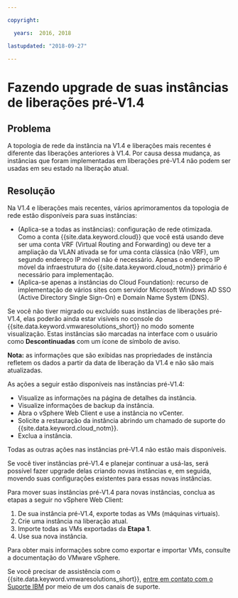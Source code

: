 ```yaml
---

copyright:

  years:  2016, 2018

lastupdated: "2018-09-27"

---
```


# Fazendo upgrade de suas instâncias de liberações pré-V1.4

## Problema

A topologia de rede da instância na V1.4 e liberações mais recentes é diferente das liberações anteriores à V1.4. Por causa dessa mudança, as instâncias que foram implementadas em liberações pré-V1.4 não podem ser usadas em seu estado na liberação atual.

## Resolução

Na V1.4 e liberações mais recentes, vários aprimoramentos da topologia de rede estão disponíveis para suas instâncias:
* (Aplica-se a todas as instâncias): configuração de rede otimizada. Como a conta {{site.data.keyword.cloud}} que você está usando deve ser uma conta VRF (Virtual Routing and Forwarding) ou deve ter a ampliação da VLAN ativada se for uma conta clássica (não VRF), um segundo endereço IP móvel não é necessário. Apenas o endereço IP móvel da infraestrutura do {{site.data.keyword.cloud_notm}} primário é necessário para implementação.
* (Aplica-se apenas a instâncias do Cloud Foundation): recurso de implementação de vários sites com servidor Microsoft Windows AD SSO (Active Directory Single Sign-On) e Domain Name System (DNS).

Se você não tiver migrado ou excluído suas instâncias de liberações pré-V1.4, elas poderão ainda estar visíveis no console do {{site.data.keyword.vmwaresolutions_short}} no modo somente visualização. Estas instâncias são marcadas na interface com o usuário como **Descontinuadas** com um ícone de símbolo de aviso.

**Nota:** as informações que são exibidas nas propriedades de instância refletem os dados a partir da data de liberação da V1.4 e não são mais atualizadas.

As ações a seguir estão disponíveis nas instâncias pré-V1.4:
*  Visualize as informações na página de detalhes da instância.
*  Visualize informações de backup da instância.
*  Abra o vSphere Web Client e use a instância no vCenter.
*  Solicite a restauração da instância abrindo um chamado de suporte do {{site.data.keyword.cloud_notm}}.
*  Exclua a instância.

Todas as outras ações nas instâncias pré-V1.4 não estão mais disponíveis.

Se você tiver instâncias pré-V1.4 e planejar continuar a usá-las, será possível fazer upgrade delas criando novas instâncias e, em seguida, movendo suas configurações existentes para essas novas instâncias.

Para mover suas instâncias pré-V1.4 para novas instâncias, conclua as etapas a seguir no vSphere Web Client:
1. De sua instância pré-V1.4, exporte todas as VMs (máquinas virtuais).
2. Crie uma instância na liberação atual.
3. Importe todas as VMs exportadas da **Etapa 1**.
4. Use sua nova instância.

Para obter mais informações sobre como exportar e importar VMs, consulte a documentação do VMware vSphere.

Se você precisar de assistência com o {{site.data.keyword.vmwaresolutions_short}}, [entre em contato com o Suporte IBM](trbl_support.html) por meio de um dos canais de suporte.
